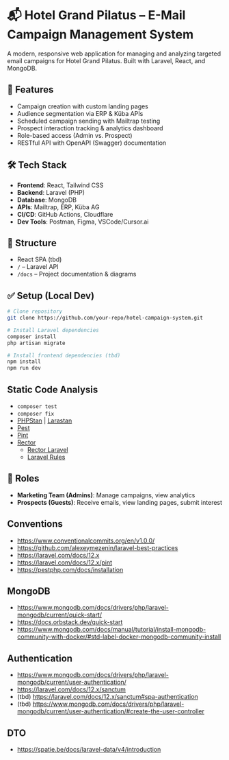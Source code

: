 # 📬 Hotel Grand Pilatus – E-Mail Campaign Management System

A modern, responsive web application for managing and analyzing targeted email campaigns for Hotel Grand Pilatus. Built with Laravel, React, and MongoDB.

## 🚀 Features

- Campaign creation with custom landing pages
- Audience segmentation via ERP & Küba APIs
- Scheduled campaign sending with Mailtrap testing
- Prospect interaction tracking & analytics dashboard
- Role-based access (Admin vs. Prospect)
- RESTful API with OpenAPI (Swagger) documentation

## 🛠️ Tech Stack

- **Frontend**: React, Tailwind CSS
- **Backend**: Laravel (PHP)
- **Database**: MongoDB
- **APIs**: Mailtrap, ERP, Küba AG
- **CI/CD**: GitHub Actions, Cloudflare
- **Dev Tools**: Postman, Figma, VSCode/Cursor.ai

## 📂 Structure

- React SPA (tbd)
- `/` – Laravel API
- `/docs` – Project documentation & diagrams

## ✅ Setup (Local Dev)

```bash
# Clone repository
git clone https://github.com/your-repo/hotel-campaign-system.git

# Install Laravel dependencies
composer install
php artisan migrate

# Install frontend dependencies (tbd)
npm install
npm run dev
```

## Static Code Analysis
- `composer test`
- `composer fix`
- [PHPStan](https://phpstan.org) | [Larastan](https://github.com/larastan/larastan)
- [Pest](https://pestphp.com)
- [Pint](https://laravel.com/docs/master/pint)
- [Rector](https://getrector.com)
  - [Rector Laravel](https://github.com/driftingly/rector-laravel)
  - [Laravel Rules](https://github.com/driftingly/rector-laravel/blob/main/docs/rector_rules_overview.md)

## 👥 Roles

- **Marketing Team (Admins)**: Manage campaigns, view analytics
- **Prospects (Guests)**: Receive emails, view landing pages, submit interest

## Conventions
- https://www.conventionalcommits.org/en/v1.0.0/
- https://github.com/alexeymezenin/laravel-best-practices
- https://laravel.com/docs/12.x
- https://laravel.com/docs/12.x/pint
- https://pestphp.com/docs/installation

## MongoDB
- https://www.mongodb.com/docs/drivers/php/laravel-mongodb/current/quick-start/
- https://docs.orbstack.dev/quick-start
- https://www.mongodb.com/docs/manual/tutorial/install-mongodb-community-with-docker/#std-label-docker-mongodb-community-install

## Authentication
- https://www.mongodb.com/docs/drivers/php/laravel-mongodb/current/user-authentication/
- https://laravel.com/docs/12.x/sanctum
- (tbd) https://laravel.com/docs/12.x/sanctum#spa-authentication
- (tbd) https://www.mongodb.com/docs/drivers/php/laravel-mongodb/current/user-authentication/#create-the-user-controller

## DTO
- https://spatie.be/docs/laravel-data/v4/introduction
